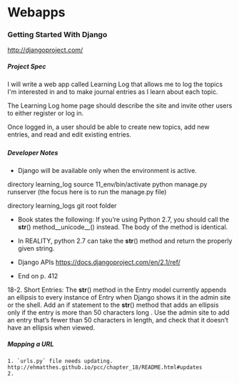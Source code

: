 # Webapps

### Getting Started With Django

http://djangoproject.com/

##### Project Spec

I will write a web app called Learning Log that allows me to log the
topics I'm interested in and to make journal entries as I learn
about each topic.

The Learning Log home page should describe the site
and invite other users to either register or log in.

Once logged in, a user should be able to create new topics,
add new entries, and read and edit existing entries.

##### 



##### Developer Notes

- Django will be available only when the environment is active.

directory learning_log
    source 11_env/bin/activate
    python manage.py runserver
        (the focus here is to run the manage.py file)

directory learning_logs
    git root folder

- Book states the following: 
    If you’re using Python 2.7, you should call the
    __str__() method__unicode__() instead. The body of the
    method is identical.
    
- In REALITY, python 2.7 can take the __str__() method and return
the properly given string.

- Django APIs
    https://docs.djangoproject.com/en/2.1/ref/

- End on p. 412


18-2. Short Entries: The __str__() method in the Entry model currently appends
an ellipsis to every instance of Entry when Django shows it in the admin site 
or the shell. Add an if statement to the __str__() method that adds an
ellipsis only if the entry is more than 50 characters long . Use the admin
site to add an entry that’s fewer than 50 characters in length, and check
that it doesn’t have an ellipsis when viewed.

##### Mapping a URL
    1. `urls.py` file needs updating. 
    http://ehmatthes.github.io/pcc/chapter_18/README.html#updates
    2. 











